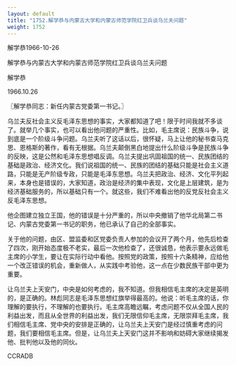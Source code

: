 ```yaml
---
layout: default
title: "1752.解学恭与内蒙古大学和内蒙古师范学院红卫兵谈乌兰夫问题"
weight: 1752
---
```


解学恭1966-10-26

解学恭与内蒙古大学和内蒙古师范学院红卫兵谈乌兰夫问题

解学恭

1966.10.26

〖解学恭同志：新任内蒙古党委第一书记。〗

乌兰夫反社会主义反毛泽东思想的事实，大家都知道了吧！限于时间我就不多谈了。就举几个事实，也可以看出他问题的严重性。比如，毛主席说：民族斗争，说到底是一个阶级斗争问题。乌兰夫听了这话以后，很怀疑，马上让他的秘书查马克思、恩格斯的著作，看有无根据。乌兰夫颠倒黑白地提出什么阶级斗争是民族斗争的反映，这是公然和毛泽东思想唱反调。乌兰夫提出巩固祖国的统一、民族团结的基础是政治、经济文化。我们说祖国的统一、民族的团结的基础只能是社会主义道路，只能是无产阶级专政，只能是毛泽东思想。乌兰夫把政治、经济、文化平列起来，本身也是错误的，大家知道，政治是经济的集中表现，文化是上层建筑，是为经济基础服务的，所以基础只有一个。就这些，我们不难看出他的反党反社会主义反毛泽东思想。

他企图建立独立王国，他的错误是十分严重的，所以中央撤销了他华北局第二书记、内蒙古党委第一书记的职务，他已承认了自己的全部事实。

关于他的问题，由区、盟监委和区党委负责人参加的会议开了两个月，他先后检查了四次，刚开始态度极不老实，最后一次他检查了，还很诚恳，他表示要永远做毛主席的小学生，要让在实际行动中看他。按照党的政策，按照十六条精神，应给他一个改正错误的机会，重新做人，从实践中考验他，这一点在少数民族干部中更为重要。

让乌兰夫上天安门，中央是如何考虑的，我不知道。但我相信毛主席的决定是英明的，是正确的。林彪同志是毛泽东思想红旗举得最高的。他说：听毛主席的话，你理解的要执行，不理解的也要执行。毛主席高瞻远瞩，考虑问题不仅从全国人民的利益出发，而且从全世界的利益出发，我们无限信仰毛主席，无限崇拜毛主席，我们相信毛主席、党中央的安排是正确的，让乌兰夫上天安门是经过慎重考虑的问题，我们要相信毛主席。但是，让乌兰夫上天安门这并不影响和妨碍大家继续揭发他、批判他以及他的同伙。

CCRADB


